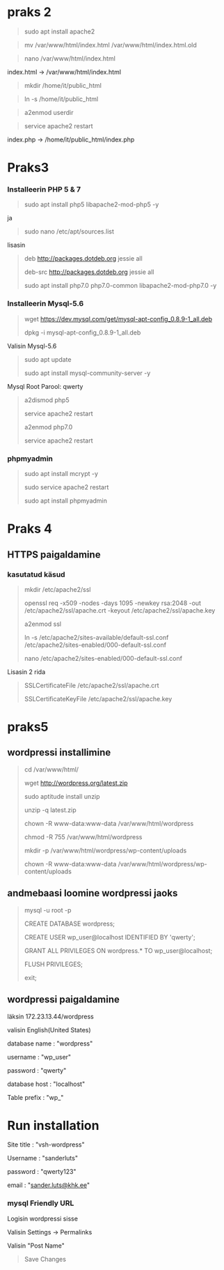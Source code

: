 # praks 2

> sudo apt install apache2

> mv /var/www/html/index.html /var/www/html/index.html.old

> nano /var/www/html/index.html

  index.html -> /var/www/html/index.html

> mkdir /home/it/public_html

> ln -s /home/it/public_html

> a2enmod userdir

> service apache2 restart

  index.php -> /home/it/public_html/index.php

# Praks3

### Installeerin PHP 5 & 7

> sudo apt install php5 libapache2-mod-php5 -y

ja

>sudo nano /etc/apt/sources.list

lisasin

>deb http://packages.dotdeb.org jessie all
>
>deb-src http://packages.dotdeb.org jessie all
>
>sudo apt install php7.0 php7.0-common libapache2-mod-php7.0 -y

### Installeerin Mysql-5.6

>wget https://dev.mysql.com/get/mysql-apt-config_0.8.9-1_all.deb
>
>dpkg -i mysql-apt-config_0.8.9-1_all.deb

Valisin Mysql-5.6

>sudo apt update
>
>sudo apt install mysql-community-server -y

Mysql Root Parool: qwerty

>a2dismod php5
>
>service apache2 restart
>
>a2enmod php7.0
>
>service apache2 restart

### phpmyadmin

>sudo apt install mcrypt -y
>
>sudo service apache2 restart
>
>sudo apt install phpmyadmin

# Praks 4

## HTTPS paigaldamine

### kasutatud käsud

>mkdir /etc/apache2/ssl
>
>openssl req -x509 -nodes -days 1095 -newkey rsa:2048 -out /etc/apache2/ssl/apache.crt -keyout /etc/apache2/ssl/apache.key
>
>a2enmod ssl
>
>ln -s /etc/apache2/sites-available/default-ssl.conf /etc/apache2/sites-enabled/000-default-ssl.conf
>
>nano /etc/apache2/sites-enabled/000-default-ssl.conf

Lisasin 2 rida

>SSLCertificateFile    /etc/apache2/ssl/apache.crt
>
>SSLCertificateKeyFile /etc/apache2/ssl/apache.key

# praks5

## wordpressi installimine

>cd /var/www/html/
>
>wget http://wordpress.org/latest.zip
>
>sudo aptitude install unzip
>
>unzip -q latest.zip
>
>chown -R www-data:www-data /var/www/html/wordpress
>
>chmod -R 755 /var/www/html/wordpress
>
>mkdir -p /var/www/html/wordpress/wp-content/uploads
>
>chown -R www-data:www-data /var/www/html/wordpress/wp-content/uploads

## andmebaasi loomine wordpressi jaoks

>mysql -u root -p
>
>CREATE DATABASE wordpress;
>
>CREATE USER wp_user@localhost IDENTIFIED BY 'qwerty';
>
>GRANT ALL PRIVILEGES ON wordpress.* TO wp_user@localhost;
>
>FLUSH PRIVILEGES;
>
>exit;

## wordpressi paigaldamine

läksin 172.23.13.44/wordpress

valisin English(United States)

database name : "wordpress"

username : "wp_user"

password : "qwerty"

database host : "localhost"

Table prefix : "wp_"

# Run installation

Site title : "vsh-wordpress"

Username : "sanderluts"

password : "qwerty123"

email : "sander.luts@khk.ee"

### mysql Friendly URL

Logisin wordpressi sisse

Valisin Settings -> Permalinks

Valisin "Post Name"

>Save Changes
